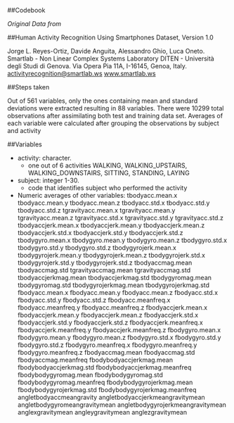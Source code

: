 ##Codebook



*Original Data from*

##Human Activity Recognition Using Smartphones Dataset, Version 1.0

Jorge L. Reyes-Ortiz, Davide Anguita, Alessandro Ghio, Luca Oneto. Smartlab - Non Linear Complex Systems Laboratory DITEN - Università degli Studi di Genova. Via Opera Pia 11A, I-16145, Genoa, Italy. activityrecognition@smartlab.ws www.smartlab.ws

##Steps taken

Out of 561 variables, only the ones containing mean and standard deviations were extracted resulting in 88 variables. There were 10299 total observations after assimilating both test and training data set. Averages of each variable were calculated after grouping the observations by subject and activity

##Variables

* activity: character.  
  + one out of 6 activities WALKING, WALKING_UPSTAIRS, WALKING_DOWNSTAIRS, SITTING, STANDING, LAYING  
* subject: integer 1-30.  
  + code that identifies subject who performed the activity  
* Numeric averages of other variables: tbodyacc.mean.x tbodyacc.mean.y tbodyacc.mean.z tbodyacc.std.x tbodyacc.std.y tbodyacc.std.z tgravityacc.mean.x tgravityacc.mean.y tgravityacc.mean.z tgravityacc.std.x tgravityacc.std.y tgravityacc.std.z tbodyaccjerk.mean.x tbodyaccjerk.mean.y tbodyaccjerk.mean.z tbodyaccjerk.std.x tbodyaccjerk.std.y tbodyaccjerk.std.z tbodygyro.mean.x tbodygyro.mean.y tbodygyro.mean.z tbodygyro.std.x tbodygyro.std.y tbodygyro.std.z tbodygyrojerk.mean.x tbodygyrojerk.mean.y tbodygyrojerk.mean.z tbodygyrojerk.std.x tbodygyrojerk.std.y tbodygyrojerk.std.z tbodyaccmag.mean tbodyaccmag.std tgravityaccmag.mean tgravityaccmag.std tbodyaccjerkmag.mean tbodyaccjerkmag.std tbodygyromag.mean tbodygyromag.std tbodygyrojerkmag.mean tbodygyrojerkmag.std fbodyacc.mean.x fbodyacc.mean.y fbodyacc.mean.z fbodyacc.std.x fbodyacc.std.y fbodyacc.std.z fbodyacc.meanfreq.x fbodyacc.meanfreq.y fbodyacc.meanfreq.z fbodyaccjerk.mean.x fbodyaccjerk.mean.y fbodyaccjerk.mean.z fbodyaccjerk.std.x fbodyaccjerk.std.y fbodyaccjerk.std.z fbodyaccjerk.meanfreq.x fbodyaccjerk.meanfreq.y fbodyaccjerk.meanfreq.z fbodygyro.mean.x fbodygyro.mean.y fbodygyro.mean.z fbodygyro.std.x fbodygyro.std.y fbodygyro.std.z fbodygyro.meanfreq.x fbodygyro.meanfreq.y fbodygyro.meanfreq.z fbodyaccmag.mean fbodyaccmag.std fbodyaccmag.meanfreq fbodybodyaccjerkmag.mean fbodybodyaccjerkmag.std fbodybodyaccjerkmag.meanfreq fbodybodygyromag.mean fbodybodygyromag.std fbodybodygyromag.meanfreq fbodybodygyrojerkmag.mean fbodybodygyrojerkmag.std fbodybodygyrojerkmag.meanfreq angletbodyaccmeangravity angletbodyaccjerkmeangravitymean angletbodygyromeangravitymean angletbodygyrojerkmeangravitymean anglexgravitymean angleygravitymean anglezgravitymean
